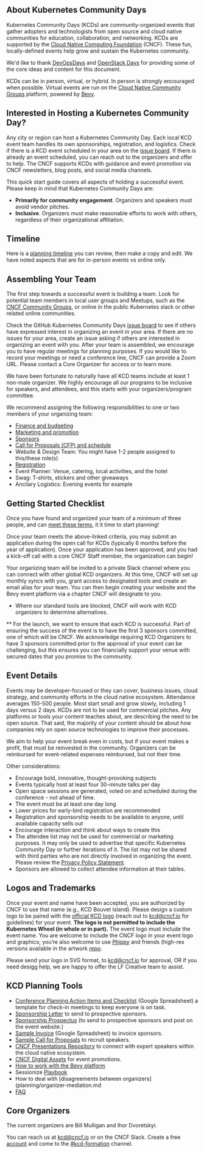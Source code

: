 ## About Kubernetes Community Days

Kubernetes Community Days (KCDs) are community-organized events that gather adopters and technologists from open source and cloud native communities for education, collaboration, and networking. KCDs are supported by the [Cloud Native Computing Foundation](https://cncf.io) (CNCF). These fun, locally-defined events help grow and sustain the Kubernetes community.

We'd like to thank [DevOpsDays](https://devopsdays.org) and [OpenStack Days](https://www.openstack.org/community/events/openstackdays) for providing some of the core ideas and content for this document.

KCDs can be in person, virtual, or hybrid. In person is strongly encouraged when possible. Virtual events are run on the [Cloud Native Community Groups](https://community.cncf.io/) platform, powered by [Bevy](https://www.bevy.com/). 

## Interested in Hosting a Kubernetes Community Day?

Any city or region can host a Kubernetes Community Day. Each local KCD event team handles its own sponsorships, registration, and logistics. Check if there is a KCD event scheduled in your area on the [issue board](https://github.com/cncf/kubernetes-community-days/projects/2). If there *is* already an event scheduled, you can reach out to the organizers and offer to help. The CNCF supports KCDs with guidance and event promotion via CNCF newsletters, blog posts, and social media channels.

This quick start guide covers all aspects of holding a successful event. Please keep in mind that Kubernetes Community Days are:

* **Primarily for community engagement**. Organizers and speakers must avoid vendor pitches.
* **Inclusive**. Organizers must make reasonable efforts to work with others, regardless of their organizational affiliation.

## Timeline

Here is a [planning timeline](https://docs.google.com/spreadsheets/d/1bvCiyyDut1seSnBE6pzVevcJkXLeWbxbncvhFsyY8PI/edit#gid=0) you can review, then make a copy and edit. We have noted aspects that are for in-person events vs online only.

## Assembling Your Team

The first step towards a successful event is building a team. Look for potential team members in local user groups and Meetups, such as the [CNCF Community Groups](https://community.cncf.io/), or online in the public Kubernetes slack or other related online communities.

Check the GitHub Kubernetes Community Days [issue board](https://github.com/cncf/kubernetes-community-days/projects/2) to see if others have expressed interest in organizing an event in your area. If there are no issues for your area, create an issue asking if others are interested in organizing an event with you. After your team is assembled, we encourage you to have regular meetings for planning purposes. If you would like to record your meetings or need a conference line, CNCF can provide a Zoom URL. Please contact a Core Organizer for access or to learn more.

We have been fortunate to naturally have all KCD teams include at least 1 non-male organizer. We highly encourage all our programs to be inclusive for speakers, and attendees, and this starts with your organizers/program committee.

We recommend assigning the following responsibilities to one or two members of your organizing team:

* [Finance and budgeting](/planning/budget-finances.md)
* [Marketing and promotion](/planning/marketing-promotion.md) 
* [Sponsors](/sponsor-resources/sponsorships-faq.md)
* [Call for Proposals (CFP) and schedule](/speaker-resources/cfp.md)
* Website & Design Team: You might have 1-2 people assigned to this/these role(s)
* [Registration](/planning/registration.md)
* Event Planner: Venue, catering, local activities, and the hotel
* Swag: T-shirts, stickers and other giveaways
* Ancilary Logistics: Evening events for example

## Getting Started Checklist

Once you have found and organized your team of a minimum of three people, and can [meet these terms](https://github.com/cncf/kubernetes-community-days/blob/main/README.md#terms), it it time to start planning!

Once your team meets the above-linked criteria, you may submit an application during the open call for KCDs (typically 6 months before the year of application). Once your application has been approved, and you had a kick-off call with a core CNCF Staff member, the organization can begin! 

Your organizing team will be invited to a private Slack channel where you can connect with other global KCD organizers. At this time, CNCF will set up monthly syncs with you, grant access to designated tools and create an email alias for your team. You can then begin creating your website and the Bevy event platform via a chapter CNCF will designate to you. 

* Where our standard tools are blocked, CNCF will work with KCD organizers to determine alternatives. 

** For the launch, we want to ensure that each KCD is successful. Part of ensuring the success of the event is to have the first 3 sponsors committed, one of which will be CNCF. We acknowledge requiring KCD Organizers to have 3 sponsors committed prior to the approval of your event can be challenging, but this ensures you can financially support your venue with secured dates that you promise to the community.

## Event Details 

Events may be developer-focused or they can cover, business issues, cloud strategy, and community efforts in the cloud native ecosystem. Attendance averages 150-500 people. Most start small and grow slowly, including 1 days versus 2 days. KCDs are not to be used for commercial pitches. Any platforms or tools your content teaches about, are describing the need to be open source. That said, the majority of your content should be about how companies rely on open source technologies to improve their processes.

We aim to help your event break even in costs, but if your event makes a profit, that must be reinvested in the community. Organizers can be reimbursed for event-related expenses reimbursed, but not their time.

Other considerations:

* Encourage bold, innovative, thought-provoking subjects
* Events typically host at least four 30-minute talks per day
* Open space sessions are generated, voted on and scheduled during the conference - not ahead of time.
* The event must be at least one day long
* Lower prices for early-bird registration are recommended
* Registration and sponsorship needs to be available to anyone, until available capacity sells out
* Encourage interaction and think about ways to create this
* The attendee list may not be used for commercial or marketing purposes. It may only be used to advertise that specific Kubernetes Community Day or further iterations of it. The list may not be shared with third parties who are not directly involved in organizing the event. Please review the [Privacy Policy Statement](https://www.linuxfoundation.org/privacy/).
* Sponsors are allowed to collect attendee information at their tables. 

## Logos and Trademarks

Once your event and name have been accepted, you are authorized by CNCF to use that name (e.g., KCD Bouvet Island). Please design a custom logo to be paired with the [official KCD logo](https://github.com/cncf/artwork/blob/main/examples/other.md#kubernetes-community-days) (reach out to kcd@cncf.io for guidelines) for your event. **The logo is not permitted to include the Kubernetes Wheel (in whole or in part).** The event logo must include the event name. You are welcome to include the CNCF logo in your event logo and graphics; you’re also welcome to use [Phippy](https://phippy.io/) and friends (high-res versions available in the artwork [repo](https://github.com/cncf/artwork/blob/master/examples/other.md#phippy--friends-group-logos).

Please send your logo in SVG format, to kcd@cncf.io for approval, OR if you need desigg help, we are happy to offer the LF Creative team to assist.

## KCD Planning Tools

* [Conference Planning Action Items and Checklist](https://docs.google.com/spreadsheets/d/1bvCiyyDut1seSnBE6pzVevcJkXLeWbxbncvhFsyY8PI/edit) (Google Spreadsheet) a template for check-in meetings to keep everyone is on task. 
* [Sponsorship Letter](/sponsor-resources/letter-prospecting-sponsors.md) to send to prospective sponsors.
* [Sponsorship Prospectus](/sponsor-resources/) (to send to prospective sponsors and post on the event website.)
* [Sample Invoice](https://docs.google.com/document/d/1Rbc8hvBgbO55asEQzzAHkpvSU2ogl52NmWq1-NhBYdY/edit) (Google Spreadsheet) to invoice sponsors.
* [Sample Call for Proposals](/speaker-resources/cfp.md) to recruit speakers.
* [CNCF Presentations Repository](https://presentations.cncf.io/) to connect with expert speakers within the cloud native ecosystem.
* [CNCF Digital Assets](https://github.com/cncf/artwork) for  event promotions.
* [How to work with the Bevy platform](https://github.com/cncf/kubernetes-community-days/blob/main/planning/platform-help.md)
* Sessionize [Playbook](https://sessionize.com/playbook/)
* How to deal with [disagreements between organizers](planning/organizer-mediation.md
* [FAQ](/planning/faq.md)

## Core Organizers

The current organizers are Bill Mulligan and Ihor Dvoretskyi.

You can reach us at kcd@cncf.io or on the CNCF Slack. Create a free [account](https://slack.cncf.io) and come to the [#kcd-formation](https://cloud-native.slack.com/messages/CN6LBV16G) channel.

